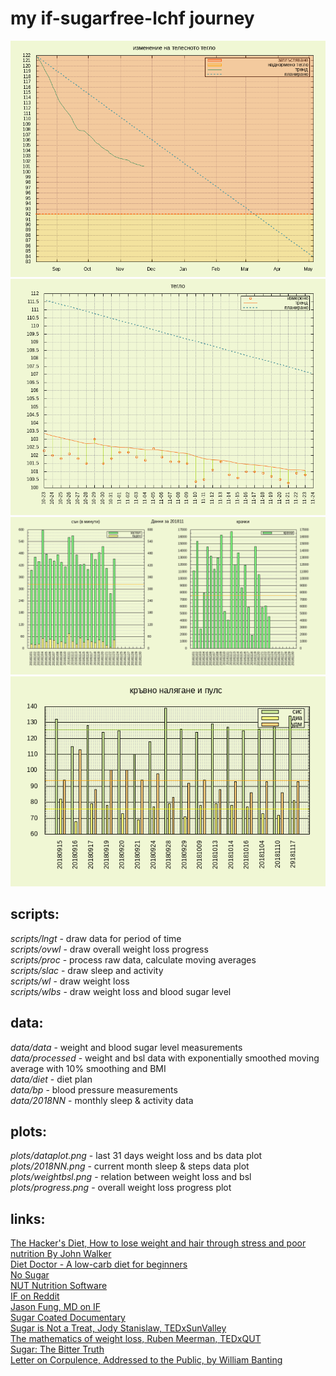 # my if-sugarfree-lchf journey

[![progress](plots/progress.png)](https://raw.githubusercontent.com/yradunchev/hd/master/plots/progress.png)   
[![weight plot](plots/weight.png)](https://raw.githubusercontent.com/yradunchev/hd/master/plots/weight.png)   
[![dataplot](plots/201811.png)](https://raw.githubusercontent.com/yradunchev/hd/master/plots/201811.png)   
[![bloodpresure](plots/bp.png)](https://raw.githubusercontent.com/yradunchev/hd/master/plots/bp.png)   

## scripts:

_scripts/lngt_ - draw data for period of time   
_scripts/ovwl_ - draw overall weight loss progress   
_scripts/proc_ - process raw data, calculate moving averages   
_scripts/slac_ - draw sleep and activity    
_scripts/wl_ - draw weight loss   
_scripts/wlbs_ - draw weight loss and blood sugar level   

## data:

_data/data_ - weight and blood sugar level measurements   
_data/processed_ - weight and bsl data with exponentially smoothed moving average with 10% smoothing and BMI   
_data/diet_ - diet plan   
_data/bp_ - blood pressure measurements   
_data/2018NN_ - monthly sleep & activity data   

## plots:

_plots/dataplot.png_ - last 31 days weight loss and bs data plot   
_plots/2018NN.png_ - current month sleep & steps data plot  
_plots/weightbsl.png_ - relation between weight loss and bsl   
_plots/progress.png_ - overall weight loss progress plot   

## links:

[The Hacker's Diet, How to lose weight and hair through stress and poor nutrition By John Walker](http://www.fourmilab.ch/hackdiet/)  
[Diet Doctor - A low-carb diet for beginners](https://www.dietdoctor.com/low-carb)   
[No Sugar](https://www.facebook.com/Nooosugar/)   
[NUT Nutrition Software](http://nut.sourceforge.net/)    
[IF on Reddit](https://www.reddit.com/r/intermittentfasting/wiki/index)   
[Jason Fung, MD on IF](https://www.youtube.com/watch?v=v9Aw0P7GjHE)   
[Sugar Coated Documentary](https://www.dailymotion.com/video/x61x56l)   
[Sugar is Not a Treat, Jody Stanislaw, TEDxSunValley](https://www.youtube.com/watch?v=tic7X3ET4gE)   
[The mathematics of weight loss, Ruben Meerman, TEDxQUT](https://www.youtube.com/watch?v=vuIlsN32WaE)   
[Sugar: The Bitter Truth](https://www.youtube.com/watch?v=dBnniua6-oM)   
[Letter on Corpulence, Addressed to the Public, by William Banting](https://archive.org/details/letteroncorpulen00bant/page/n3)   
